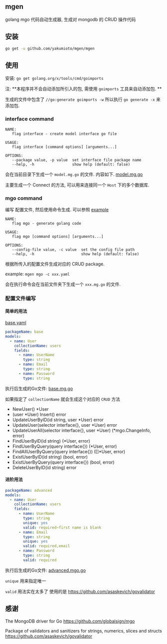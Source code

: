## mgen

golang mgo 代码自动生成器, 生成对 mongodb 的 CRUD 操作代码

## 安装

```bash
go get -u github.com/yakumioto/mgen/mgen
```

## 使用

安装: `go get golang.org/x/tools/cmd/goimports`

注: **本程序并不会自动添加所引入的包, 需使用 `goimports` 工具来自动添加包. **

生成的文件中包含了 `//go:generate goimports -w` 所以执行 `go generate -x` 来添加包.

### interface command

```text
NAME:
   flag interface - create model interface go file

USAGE:
   flag interface [command options] [arguments...]

OPTIONS:
   --package value, -p value  set interface file package name
   --help, -h                 show help (default: false)
```

会在当前目录下生成一个 `model.mg.go` 的文件. 内容如下. [model.mg.go](/example/interface/model.mg.go)

主要生成一个 Connect 的方法, 可以用来连接同一个 `Host` 下的多个数据库.

### mgo command

编写 配置文件, 然后使用命令生成. 可以参照 [example](/example)

```text
NAME:
   flag mgo - generate golang code

USAGE:
   flag mgo [command options] [arguments...]

OPTIONS:
   --config-file value, -c value  set the config file path
   --help, -h                     show help (default: false)
```

根据所传入的配置文件生成对应的 CRUD package.

example: `mgen mgo -c xxx.yaml`

会在执行命令会在当前文件夹下生成一个 `xxx.mg.go` 的文件.

### 配置文件编写

#### 简单的用法

[base.yaml](/example/base/base.yaml)
```yaml
packageName: base
models:
  - name: User
    collectionName: users
    fields:
      - name: UserName
        type: string
      - name: Email
        type: string
      - name: Password
        type: string
```

执行后生成的Go文件: [base.mg.go](/example/base/base.mg.go)

如果指定了 `collectionName` 就会生成这个对应的 `CRUD` 方法

- NewUser() *User
- (user *User) Insert() error
- UpdateUserByID(id string, user *User) error
- UpdateUser(selector interface{}, user *User) error
- UpdateUserAll(selector interface{}, user *User) (*mgo.ChangeInfo, error)
- FindUserByID(id string) (*User, error)
- FindUserByQuery(query interface{}) (*User, error)
- FindAllUserByQuery(query interface{}) ([]*User, error)
- ExistUserByID(id string) (bool, error)
- ExistUserByQuery(query interface{}) (bool, error)
- DeleteUserByID(id string) error

#### 进阶用法

```yaml
packageName: advanced
models:
  - name: User
    collectionName: users
    fields:
      - name: UserName
        type: string
        unique: yes
        valid: required~first name is blank
      - name: Email
        type: string
        unique: yes
        valid: required,email
      - name: Password
        type: string
        valid: required
```

执行后生成的Go文件: [advanced.mgo.go](/example/advanced/advanced.mg.go)

`unique` 用来指定唯一

`valid` 用法实在太多了 使用的是 <https://github.com/asaskevich/govalidator>

## 感谢

The MongoDB driver for Go <https://github.com/globalsign/mgo>

Package of validators and sanitizers for strings, numerics, slices and structs <https://github.com/asaskevich/govalidator>